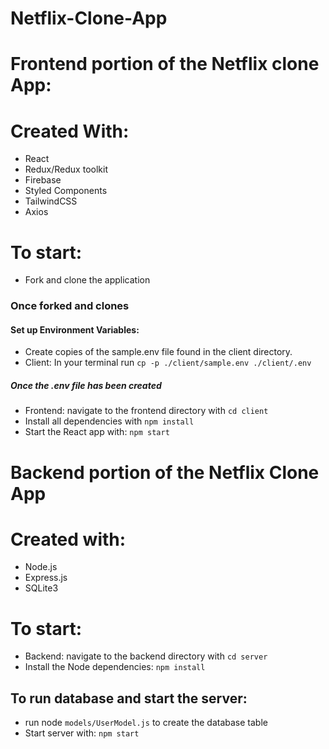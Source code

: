 # Netflix-Clone-App
# Frontend portion of the Netflix clone App:
# Created With: 
+ React
+ Redux/Redux toolkit
+ Firebase
+ Styled Components
+ TailwindCSS
+ Axios
# To start:
+ Fork and clone the application
### Once forked and clones 
#### Set up Environment Variables:
+ Create copies of the sample.env file found in the client directory.
+ Client: In your terminal run `cp -p ./client/sample.env ./client/.env`
##### Once the .env file has been created
+ Frontend: navigate to the frontend directory with `cd client`
+ Install all dependencies with `npm install`
+ Start the React app with: `npm start`
# Backend portion of the Netflix Clone App
# Created with:
+ Node.js
+ Express.js
+ SQLite3
# To start:
+ Backend: navigate to the backend directory with `cd server`
+ Install the Node dependencies: `npm install`
## To run database and start the server:
+ run node `models/UserModel.js` to create the database table
+ Start server with: `npm start`

